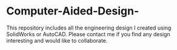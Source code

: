 # Computer-Aided-Design-
This repository includes all the engineering design I created using SolidWorks or AutoCAD. Please contact me if you find any design interesting and would like to collaborate. 

